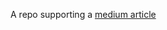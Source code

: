 
A repo supporting a [medium article](https://medium.com/swlh/using-git-source-control-with-xcode-227b4dfe5eb7)
